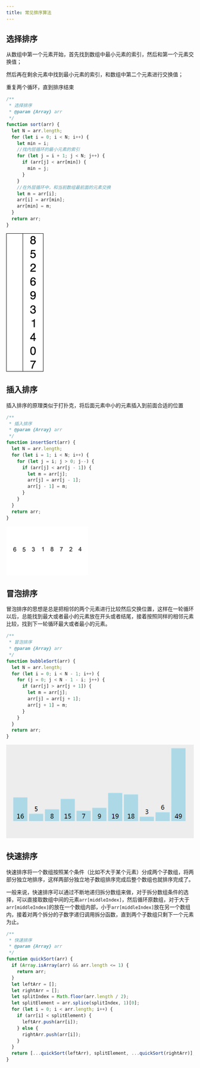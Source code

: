 ```yaml
---
title: 常见排序算法
---
```


## 选择排序

从数组中第一个元素开始，首先找到数组中最小元素的索引，然后和第一个元素交换值；

然后再在剩余元素中找到最小元素的索引，和数组中第二个元素进行交换值；

重复两个循环，直到排序结束

```javascript
/**
 * 选择排序
 * @param {Array} arr
 */
function sort(arr) {
  let N = arr.length;
  for (let i = 0; i < N; i++) {
    let min = i;
    //找内层循环的最小元素的索引
    for (let j = i + 1; j < N; j++) {
      if (arr[j] < arr[min]) {
        min = j;
      }
    }
    //在外层循环中，和当前数组最前面的元素交换
    let m = arr[i];
    arr[i] = arr[min];
    arr[min] = m;
  }
  return arr;
}
```

![img](../images/Selection-Sort-Animation.gif)

## 插入排序

插入排序的原理类似于打扑克，将后面元素中小的元素插入到前面合适的位置

```javascript
/**
 * 插入排序
 * @param {Array} arr
 */
function insertSort(arr) {
  let N = arr.length;
  for (let i = 1; i < N; i++) {
    for (let j = i; j > 0; j--) {
      if (arr[j] < arr[j - 1]) {
        let m = arr[j];
        arr[j] = arr[j - 1];
        arr[j - 1] = m;
      }
    }
  }
  return arr;
}
```

![img](../images/220px-Insertion-sort-example-300px.gif)

## 冒泡排序

冒泡排序的思想是总是把相邻的两个元素进行比较然后交换位置，这样在一轮循环以后，总能找到最大或者最小的元素放在开头或者结尾，接着按照同样的相邻元素比较，找到下一轮循环最大或者最小的元素。

```javascript
/**
 * 冒泡排序
 * @param {Array} arr
 */
function bubbleSort(arr) {
  let N = arr.length;
  for (let i = 0; i < N - 1; i++) {
    for (j = 0; j < N - 1 - i; j++) {
      if (arr[j] > arr[j + 1]) {
        let m = arr[j];
        arr[j] = arr[j + 1];
        arr[j + 1] = m;
      }
    }
  }
  return arr;
}
```

![冒泡排序](../images/ea02db36f9fe5e25d40da5f6738e1c14_thumb.gif)

## 快速排序

快速排序将一个数组按照某个条件（比如不大于某个元素）分成两个子数组，将两部分独立地排序，这样两部分独立地子数组排序完成后整个数组也就排序完成了。

一般来说，快速排序可以通过不断地递归拆分数组来做，对于拆分数组条件的选择，可以直接取数组中间的元素`arr[middleIndex]`，然后循环原数组，对于大于`arr[middleIndex]`的放在一个数组内部，小于`arr[middleIndex]`放在另一个数组内，接着对两个拆分的子数字递归调用拆分函数，直到两个子数组只剩下一个元素为止。

```javascript
/**
 * 快速排序
 * @param {Array} arr
 */
function quickSort(arr) {
  if (Array.isArray(arr) && arr.length <= 1) {
    return arr;
  }
  let leftArr = [];
  let rightArr = [];
  let splitIndex = Math.floor(arr.length / 2);
  let splitElement = arr.splice(splitIndex, 1)[0];
  for (let i = 0; i < arr.length; i++) {
    if (arr[i] < splitElement) {
      leftArr.push(arr[i]);
    } else {
      rightArr.push(arr[i]);
    }
  }
  return [...quickSort(leftArr), splitElement, ...quickSort(rightArr)];
}
```
